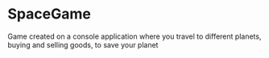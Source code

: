 # SpaceGame
Game created on a console application where you travel to different planets, buying and selling goods, to save your planet
